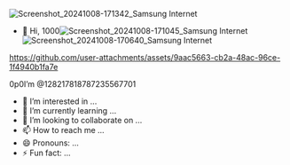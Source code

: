 ![Screenshot_20241008-171342_Samsung Internet](https://github.com/user-attachments/assets/46c7d4e0-3bbd-4ddf-9b7d-8608e072883a)
- 👋 Hi, 1000![Screenshot_20241008-171045_Samsung Internet](https://github.com/user-attachments/assets/6c285bca-c35d-43a9-a2d2-834404d795f9)
![Screenshot_20241008-170640_Samsung Internet](https://github.com/user-attachments/assets/58d520d3-655e-4129-96cb-a082152b4f69)


https://github.com/user-attachments/assets/9aac5663-cb2a-48ac-96ce-1f4940b1fa7e

0p0I’m @128217818787235567701
- 👀 I’m interested in ...
- 🌱 I’m currently learning ...
- 💞️ I’m looking to collaborate on ...
- 📫 How to reach me ...
- 😄 Pronouns: ...
- ⚡ Fun fact: ...

<!---
128217818787235567701/128217818787235567701 is a ✨ special ✨ repository because its `README.md` (this file) appears on your GitHub profile.
You can click the Preview link to take a look at your changes.
--->
